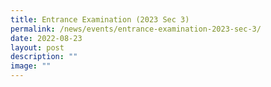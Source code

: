 ```yaml
---
title: Entrance Examination (2023 Sec 3)
permalink: /news/events/entrance-examination-2023-sec-3/
date: 2022-08-23
layout: post
description: ""
image: ""
---
```

